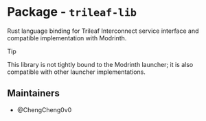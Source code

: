 # Package - `trileaf-lib`

Rust language binding for Trileaf Interconnect service interface and compatible implementation with Modrinth.

> [!TIP]  
> This library is not tightly bound to the Modrinth launcher; it is also compatible with other launcher implementations.

## Maintainers

- @ChengCheng0v0
